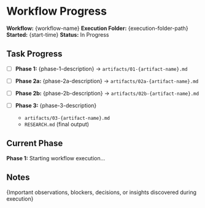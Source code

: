 # Workflow Progress

**Workflow:** {workflow-name}
**Execution Folder:** {execution-folder-path}
**Started:** {start-time}
**Status:** In Progress

## Task Progress

- [ ] **Phase 1:** {phase-1-description} → `artifacts/01-{artifact-name}.md`

- [ ] **Phase 2a:** {phase-2a-description} → `artifacts/02a-{artifact-name}.md`

- [ ] **Phase 2b:** {phase-2b-description} → `artifacts/02b-{artifact-name}.md`

- [ ] **Phase 3:** {phase-3-description}
  - `artifacts/03-{artifact-name}.md`
  - `RESEARCH.md` (final output)

## Current Phase

**Phase 1:** Starting workflow execution...

## Notes

{Important observations, blockers, decisions, or insights discovered during execution}

